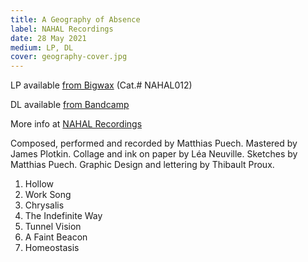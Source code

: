 ```yaml
---
title: A Geography of Absence
label: NAHAL Recordings
date: 28 May 2021
medium: LP, DL
cover: geography-cover.jpg
---
```


LP available [from Bigwax]( bigwax.io/collections/nahal-recordings/products/a-geography-of-absence) (Cat.# NAHAL012)

DL available [from Bandcamp](https://nahalrecordings.bandcamp.com/album/a-geography-of-absence)

More info at [NAHAL Recordings](www.nahalrecordings.net/nahal012)

Composed, performed and recorded by Matthias Puech. Mastered by James
Plotkin. Collage and ink on paper by Léa Neuville. Sketches by
Matthias Puech. Graphic Design and lettering by Thibault Proux.

1. Hollow
2. Work Song
3. Chrysalis
4. The Indefinite Way
5. Tunnel Vision
6. A Faint Beacon
7. Homeostasis

